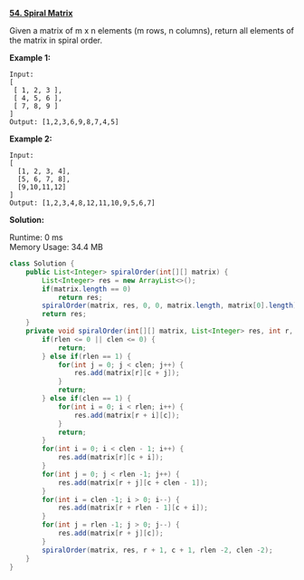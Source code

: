 **[54. Spiral Matrix](https://leetcode.com/problems/spiral-matrix/)**

Given a matrix of m x n elements (m rows, n columns), return all elements of the matrix in spiral order.

**Example 1:**

```
Input:
[
 [ 1, 2, 3 ],
 [ 4, 5, 6 ],
 [ 7, 8, 9 ]
]
Output: [1,2,3,6,9,8,7,4,5]

```

**Example 2:**

```
Input:
[
  [1, 2, 3, 4],
  [5, 6, 7, 8],
  [9,10,11,12]
]
Output: [1,2,3,4,8,12,11,10,9,5,6,7]

```



**Solution:**

Runtime: 0 ms<br/>
Memory Usage: 34.4 MB

```java
class Solution {
    public List<Integer> spiralOrder(int[][] matrix) {
        List<Integer> res = new ArrayList<>();
        if(matrix.length == 0)
            return res;
        spiralOrder(matrix, res, 0, 0, matrix.length, matrix[0].length);
        return res;
    }
    private void spiralOrder(int[][] matrix, List<Integer> res, int r, int c, int rlen, int clen) {
        if(rlen <= 0 || clen <= 0) {
            return;
        } else if(rlen == 1) {
            for(int j = 0; j < clen; j++) {
                res.add(matrix[r][c + j]);
            }            
            return;
        } else if(clen == 1) {
            for(int i = 0; i < rlen; i++) {
                res.add(matrix[r + i][c]);
            }            
            return;
        }
        for(int i = 0; i < clen - 1; i++) {
            res.add(matrix[r][c + i]);
        }
        for(int j = 0; j < rlen -1; j++) {
            res.add(matrix[r + j][c + clen - 1]);
        }
        for(int i = clen -1; i > 0; i--) {
            res.add(matrix[r + rlen - 1][c + i]);
        }
        for(int j = rlen -1; j > 0; j--) {
            res.add(matrix[r + j][c]);
        }
        spiralOrder(matrix, res, r + 1, c + 1, rlen -2, clen -2);
    }
}

```


